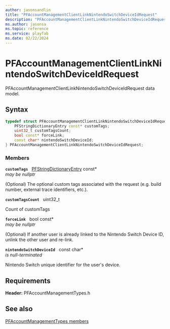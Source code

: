 ```yaml
---
author: jasonsandlin
title: "PFAccountManagementClientLinkNintendoSwitchDeviceIdRequest"
description: "PFAccountManagementClientLinkNintendoSwitchDeviceIdRequest data model."
ms.author: jasonsa
ms.topic: reference
ms.service: playfab
ms.date: 02/22/2024
---
```


# PFAccountManagementClientLinkNintendoSwitchDeviceIdRequest  

PFAccountManagementClientLinkNintendoSwitchDeviceIdRequest data model.  

## Syntax  
  
```cpp
typedef struct PFAccountManagementClientLinkNintendoSwitchDeviceIdRequest {  
    PFStringDictionaryEntry const* customTags;  
    uint32_t customTagsCount;  
    bool const* forceLink;  
    const char* nintendoSwitchDeviceId;  
} PFAccountManagementClientLinkNintendoSwitchDeviceIdRequest;  
```
  
### Members  
  
**`customTags`** &nbsp; [PFStringDictionaryEntry](../../pftypes/structs/pfstringdictionaryentry.md) const*  
*may be nullptr*  
  
(Optional) The optional custom tags associated with the request (e.g. build number, external trace identifiers, etc.).
  
**`customTagsCount`** &nbsp; uint32_t  
  
Count of customTags
  
**`forceLink`** &nbsp; bool const*  
*may be nullptr*  
  
(Optional) If another user is already linked to the Nintendo Switch Device ID, unlink the other user and re-link.
  
**`nintendoSwitchDeviceId`** &nbsp; const char*  
*is null-terminated*  
  
Nintendo Switch unique identifier for the user's device.
  
  
## Requirements  
  
**Header:** PFAccountManagementTypes.h
  
## See also  
[PFAccountManagementTypes members](../pfaccountmanagementtypes_members.md)  

  
  
